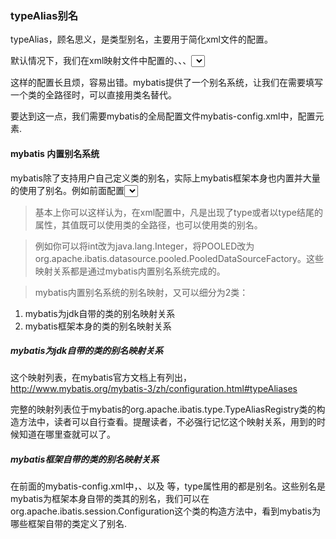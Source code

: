 ### typeAlias别名

typeAlias，顾名思义，是类型别名，主要用于简化xml文件的配置。

默认情况下，我们在xml映射文件中配置的<insert>、<update>、<delete>、<select>元素，parameterType或resultType属性都必须指定类的全路径。

这样的配置长且烦，容易出错。mybatis提供了一个别名系统，让我们在需要填写一个类的全路径时，可以直接用类名替代。

要达到这一点，我们需要mybatis的全局配置文件mybatis-config.xml中，配置<typeAliases>元素.

#### mybatis 内置别名系统

mybatis除了支持用户自己定义类的别名，实际上mybatis框架本身也内置并大量的使用了别名。例如前面配置<select>元素中，其parameterType属性值为"int"；在mybatis-config.xml中配置的<transactionManager type="MANAGED" />、以及  <dataSource type="POOLED">等，type属性用的都是别名。

> 基本上你可以这样认为，在xml配置中，凡是出现了type或者以type结尾的属性，其值既可以使用类的全路径，也可以使用类的别名。

> 例如你可以将int改为java.lang.Integer，将POOLED改为org.apache.ibatis.datasource.pooled.PooledDataSourceFactory。这些映射关系都是通过mybatis内置别名系统完成的。

> mybatis内置别名系统的别名映射，又可以细分为2类：

1. mybatis为jdk自带的类的别名映射关系
2. mybatis框架本身的类的别名映射关系

##### mybatis为jdk自带的类的别名映射关系

这个映射列表，在mybatis官方文档上有列出，http://www.mybatis.org/mybatis-3/zh/configuration.html#typeAliases

完整的映射列表位于mybatis的org.apache.ibatis.type.TypeAliasRegistry类的构造方法中，读者可以自行查看。提醒读者，不必强行记忆这个映射关系，用到的时候知道在哪里查就可以了。

##### mybatis框架自带的类的别名映射关系

在前面的mybatis-config.xml中，<transactionManager type="MANAGED" />、以及  <dataSource type="POOLED">等，type属性用的都是别名。这些别名是mybatis为框架本身自带的类其的别名，我们可以在org.apache.ibatis.session.Configuration这个类的构造方法中，看到mybatis为哪些框架自带的类定义了别名.
